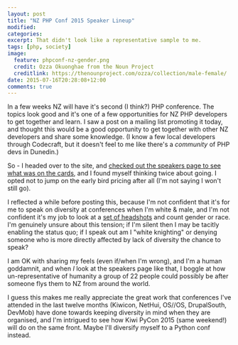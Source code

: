 ```yaml
---
layout: post
title: "NZ PHP Conf 2015 Speaker Lineup"
modified:
categories:
excerpt: That didn't look like a representative sample to me.
tags: [php, society]
image:
  feature: phpconf-nz-gender.png
  credit: Ozza Okuonghae from the Noun Project
  creditlink: https://thenounproject.com/ozza/collection/male-female/
date: 2015-07-16T20:28:08+12:00
comments: true
---
```


In a few weeks NZ will have it's second (I think?) PHP conference. The topics look good and it's one of a few opportunities for NZ PHP developers to get together and learn. I saw a post on a mailing list promoting it today, and thought this would be a good opportunity to get together with other NZ developers and share some knowledge. (I know a few local developers through Codecraft, but it doesn't feel to me like there's a *community* of PHP devs in Dunedin.)

So - I headed over to the site, and [checked out the speakers page to see what was on the cards](http://2015.phpconference.org.nz/speakers/), and I found myself thinking twice about going. I opted not to jump on the early bird pricing after all (I'm not saying I won't still go).

I reflected a while before posting this, because I'm not confident that it's for me to speak on diversity at conferences when I'm white & male, and I'm not confident it's my job to look at a [set of headshots](http://2015.phpconference.org.nz/speakers/) and count gender or race. I'm genuinely unsure about this tension; if I'm silent then I may be tacitly enabling the status quo; if I speak out am I "white knighting" or denying someone who is more directly affected by lack of diversity the chance to speak?

I am OK with sharing my feels (even if/when I'm wrong), and I'm a human goddamnit, and when *I* look at the speakers page like that, I boggle at how un-representative of humanity a group of 22 people could possibly be after someone flys them to NZ from around the world.

I guess this makes me really appreciate the great work that conferences I've attended in the last twelve months (Kiwicon, NetHui, OS//OS, DrupalSouth, DevMob) have done towards keeping diversity in mind when they are organised, and I'm intrigued to see how Kiwi PyCon 2015 (same weekend!) will do on the same front. Maybe I'll diversify myself to a Python conf instead.
